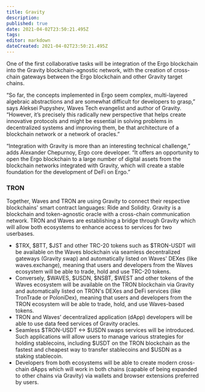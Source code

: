 ```yaml
---
title: Gravity
description: 
published: true
date: 2021-04-02T23:50:21.495Z
tags: 
editor: markdown
dateCreated: 2021-04-02T23:50:21.495Z
---
```


One of the first collaborative tasks will be integration of the Ergo blockchain into the Gravity blockchain-agnostic network, with the creation of cross-chain gateways between the Ergo blockchain and other Gravity target chains.


“So far, the concepts implemented in Ergo seem complex, multi-layered algebraic abstractions and are somewhat difficult for developers to grasp,” says Aleksei Pupyshev, Waves Tech evangelist and author of Gravity. “However, it’s precisely this radically new perspective that helps create innovative protocols and might be essential in solving problems in decentralized systems and improving them, be that architecture of a blockchain network or a network of oracles.”

“Integration with Gravity is more than an interesting technical challenge,” adds Alexander Chepurnoy, Ergo core developer. “It offers an opportunity to open the Ergo blockchain to a large number of digital assets from the blockchain networks integrated with Gravity, which will create a stable foundation for the development of DeFi on Ergo.”


### TRON

Together, Waves and TRON are using Gravity to connect their respective blockchains' smart contract languages: Ride and Solidity. Gravity is a blockchain and token-agnostic oracle with a cross-chain communication network. TRON and Waves are establishing a bridge through Gravity which will allow both ecosystems to enhance access to services for two userbases. 
 
 
- $TRX, $BTT, $JST and other TRC-20 tokens such as $TRON-USDT will be available on the Waves blockchain via seamless decentralized gateways (Gravity swap) and automatically listed on Waves' DEXes (like waves.exchange), meaning that users and developers from the Waves ecosystem will be able to trade, hold and use TRC-20 tokens.
- Conversely, $WAVES, $USDN, $NSBT, $WEST and other tokens of the Waves ecosystem will be available on the TRON blockchain via Gravity and automatically listed on TRON's DEXes and DeFi services (like TronTrade or PoloniDex), meaning that users and developers from the TRON ecosystem will be able to trade, hold, and use Waves-based tokens.
- TRON and Waves’ decentralized application (dApp) developers will be able to use data feed services of Gravity oracles.
- Seamless $TRON-USDT <-> $USDN swaps services will be introduced. Such applications will allow users to manage various strategies for holding stablecoins, including $USDT on the TRON blockchain as the fastest and cheapest way to transfer stablecoins and $USDN as a staking stablecoin.
- Developers from both ecosystems will be able to create modern cross-chain dApps which will work in both chains (capable of being expanded to other chains via Gravity) via wallets and browser extensions preferred by users.
